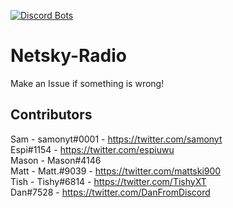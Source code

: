 [![Discord Bots](https://discordbots.org/api/widget/394943099354480640.svg)](https://discordbots.org/bot/394943099354480640)

# Netsky-Radio
Make an Issue if something is wrong!

## Contributors
Sam - samonyt#0001 - https://twitter.com/samonyt  
Espi#1154 - https://twitter.com/espiuwu  
Mason - Mason#4146  
Matt - Matt.#9039 - https://twitter.com/mattski900  
Tish - Tishy#6814 - https://twitter.com/TishyXT  
Dan#7528 - https://twitter.com/DanFromDiscord
